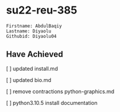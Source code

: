 # su22-reu-385

```
Firstname: AbdulBaqiy
Lastname: Diyaolu
Githubid: Diyaolu04
```
## Have Achieved
 [ ] updated install.md
 
 [ ] updated bio.md
 
 [ ] remove contractions python-graphics.md
 
 [ ] python3.10.5 install documentation

